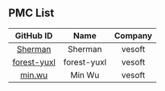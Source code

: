 ## PMC List

|                    GitHub ID                    |  Name  | Company |
| :---------------------------------------------: | :----: | :-----: |
| [Sherman](https://github.com/sherman-the-tank) |  Sherman  | vesoft |
| [forest-yuxl](https://github.com/forest-yuxl)|  forest-yuxl | vesoft |
| [min.wu](https://github.com/whitewum)| Min Wu | vesoft |